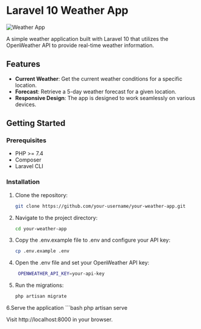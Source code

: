 # Laravel 10 Weather App

![Weather App](path/to/your/image.png)

A simple weather application built with Laravel 10 that utilizes the OpenWeather API to provide real-time weather information.

## Features

- **Current Weather**: Get the current weather conditions for a specific location.
- **Forecast**: Retrieve a 5-day weather forecast for a given location.
- **Responsive Design**: The app is designed to work seamlessly on various devices.

## Getting Started

### Prerequisites

- PHP >= 7.4
- Composer
- Laravel CLI

### Installation

1. Clone the repository:

   ```bash
   git clone https://github.com/your-username/your-weather-app.git

2. Navigate to the project directory:
   ```bash
   cd your-weather-app
3. Copy the .env.example file to .env and configure your API key:
   ```bash
   cp .env.example .env
4. Open the .env file and set your OpenWeather API key:
   ```bash
    OPENWEATHER_API_KEY=your-api-key
5. Run the migrations:
   ```bash
   php artisan migrate
6.Serve the application
    ```bash
    php artisan serve

Visit http://localhost:8000 in your browser.


